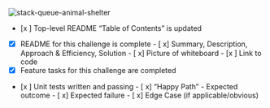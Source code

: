 ![stack-queue-animal-shelter](<Screenshot 2024-05-14 at 10.55.06 PM.png>)

- [x ] Top-level README “Table of Contents” is updated
- [x] README for this challenge is complete
       - [ x] Summary, Description, Approach & Efficiency, Solution
       - [ x] Picture of whiteboard
       - [x ] Link to code
- [x] Feature tasks for this challenge are completed
- [x ] Unit tests written and passing
       - [ x] “Happy Path” - Expected outcome
       - [ x] Expected failure
       - [ x] Edge Case (if applicable/obvious)
